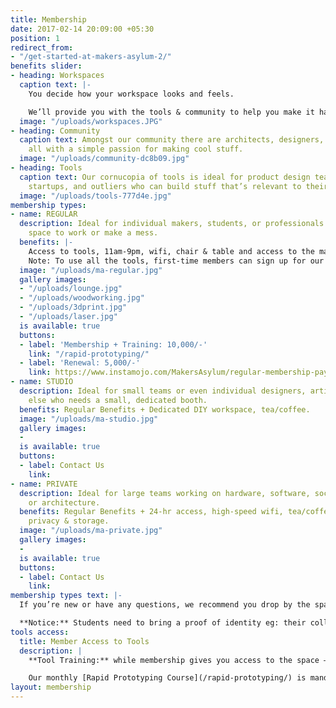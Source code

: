```yaml
---
title: Membership
date: 2017-02-14 20:09:00 +05:30
position: 1
redirect_from:
- "/get-started-at-makers-asylum-2/"
benefits slider:
- heading: Workspaces
  caption text: |-
    You decide how your workspace looks and feels.

    We’ll provide you with the tools & community to help you make it happen!
  image: "/uploads/workspaces.JPG"
- heading: Community
  caption text: Amongst our community there are architects, designers, artists, engineers,
    all with a simple passion for making cool stuff.
  image: "/uploads/community-dc8b09.jpg"
- heading: Tools
  caption text: Our cornucopia of tools is ideal for product design teams, hardware
    startups, and outliers who can build stuff that’s relevant to their work.
  image: "/uploads/tools-777d4e.jpg"
membership types:
- name: REGULAR
  description: Ideal for individual makers, students, or professionals who need a
    space to work or make a mess.
  benefits: |-
    Access to tools, 11am-9pm, wifi, chair & table and access to the maker community.
    Note: To use all the tools, first-time members can sign up for our training course for an additional Rs. 5,000.
  image: "/uploads/ma-regular.jpg"
  gallery images:
  - "/uploads/lounge.jpg"
  - "/uploads/woodworking.jpg"
  - "/uploads/3dprint.jpg"
  - "/uploads/laser.jpg"
  is available: true
  buttons:
  - label: 'Membership + Training: 10,000/-'
    link: "/rapid-prototyping/"
  - label: 'Renewal: 5,000/-'
    link: https://www.instamojo.com/MakersAsylum/regular-membership-payment-monthly/
- name: STUDIO
  description: Ideal for small teams or even individual designers, artists or anyone
    else who needs a small, dedicated booth.
  benefits: Regular Benefits + Dedicated DIY workspace, tea/coffee.
  image: "/uploads/ma-studio.jpg"
  gallery images:
  - 
  is available: true
  buttons:
  - label: Contact Us
    link: 
- name: PRIVATE
  description: Ideal for large teams working on hardware, software, social innovation
    or architecture.
  benefits: Regular Benefits + 24-hr access, high-speed wifi, tea/coffee, AC room,
    privacy & storage.
  image: "/uploads/ma-private.jpg"
  gallery images:
  - 
  is available: true
  buttons:
  - label: Contact Us
    link: 
membership types text: |-
  If you’re new or have any questions, we recommend you drop by the space. Call us at [+919004686828](tel:+919004686828) to know more!

  **Notice:** Students need to bring a proof of identity eg: their college ID card.
tools access:
  title: Member Access to Tools
  description: |
    **Tool Training:** while membership gives you access to the space – safety is our primary concern – all members MUST be trained and tested on all power tools, machines and certain electronic equipment by a makerspace instructor before you can use them.

    Our monthly [Rapid Prototyping Course](/rapid-prototyping/) is mandatory for first-timers, to equip you with everything you need to know about our tools and certify you on good practices. After that, you can use the tools yourself, anytime you want. :)
layout: membership
---
```


